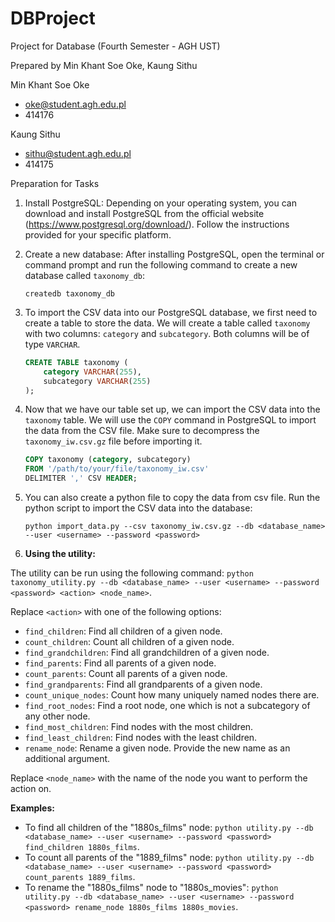 # DBProject
Project for Database (Fourth Semester - AGH UST)

Prepared by Min Khant Soe Oke, Kaung Sithu

 Min Khant Soe Oke
- oke@student.agh.edu.pl
- 414176

 Kaung Sithu
- sithu@student.agh.edu.pl
- 414175

Preparation for Tasks

1. Install PostgreSQL: Depending on your operating system, you can download and install PostgreSQL from the official website (https://www.postgresql.org/download/). Follow the instructions provided for your specific platform.

2. Create a new database: After installing PostgreSQL, open the terminal or command prompt and run the following command to create a new database called `taxonomy_db`:

   ```
   createdb taxonomy_db
   ```

3. To import the CSV data into our PostgreSQL database, we first need to create a table to store the data. We will create a table called `taxonomy` with two columns: `category` and `subcategory`. Both columns will be of type `VARCHAR`.

    ```sql
    CREATE TABLE taxonomy (
        category VARCHAR(255),
        subcategory VARCHAR(255)
    );
    ```

4. Now that we have our table set up, we can import the CSV data into the `taxonomy` table. We will use the `COPY` command in PostgreSQL to import the data from the CSV file. Make sure to decompress the `taxonomy_iw.csv.gz` file before importing it.

    ```sql
    COPY taxonomy (category, subcategory)
    FROM '/path/to/your/file/taxonomy_iw.csv'
    DELIMITER ',' CSV HEADER;
    ```
5. You can also create a python file to copy the data from csv file. Run the python script to import the CSV data into the database: 

    ```
    python import_data.py --csv taxonomy_iw.csv.gz --db <database_name> --user <username> --password <password>
    ```

6. **Using the utility:**

The utility can be run using the following command: `python taxonomy_utility.py --db <database_name> --user <username> --password <password> <action> <node_name>`.

Replace `<action>` with one of the following options:

- `find_children`: Find all children of a given node.
- `count_children`: Count all children of a given node.
- `find_grandchildren`: Find all grandchildren of a given node.
- `find_parents`: Find all parents of a given node.
- `count_parents`: Count all parents of a given node.
- `find_grandparents`: Find all grandparents of a given node.
- `count_unique_nodes`: Count how many uniquely named nodes there are.
- `find_root_nodes`: Find a root node, one which is not a subcategory of any other node.
- `find_most_children`: Find nodes with the most children.
- `find_least_children`: Find nodes with the least children.
- `rename_node`: Rename a given node. Provide the new name as an additional argument.

Replace `<node_name>` with the name of the node you want to perform the action on.

**Examples:**

- To find all children of the "1880s_films" node: `python utility.py --db <database_name> --user <username> --password <password> find_children 1880s_films`.
- To count all parents of the "1889_films" node: `python utility.py --db <database_name> --user <username> --password <password> count_parents 1889_films`.
- To rename the "1880s_films" node to "1880s_movies": `python utility.py --db <database_name> --user <username> --password <password> rename_node 1880s_films 1880s_movies`.


